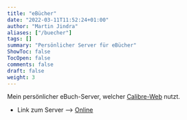 ```yaml
---
title: "eBücher"
date: "2022-03-11T11:52:24+01:00"
author: "Martin Jindra"
aliases: ["/buecher"]
tags: []
summary: "Persönlicher Server für eBücher"
ShowToc: false
TocOpen: false
comments: false
draft: false
weight: 3
---
```


Mein persönlicher eBuch-Server, welcher [Calibre-Web](https://github.com/janeczku/calibre-web) nutzt.

+ Link zum Server --> [Online](https://book.mjindra.eu)
